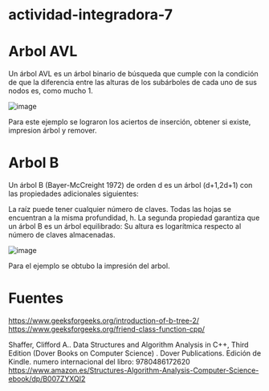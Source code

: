 ﻿# actividad-integradora-7

# Arbol AVL 

Un árbol AVL es un árbol binario de búsqueda que cumple con la
condición de que la diferencia entre las alturas de los subárboles de cada uno de sus
nodos es, como mucho 1.

![image](https://user-images.githubusercontent.com/6539267/64500557-8a4e4200-d272-11e9-8564-e56d7fead1c2.png)


Para este ejemplo se lograron los aciertos de inserción, obtener si existe, impresion árbol y remover.

# Arbol B

Un árbol B (Bayer-McCreight 1972) de orden d es un árbol (d+1,2d+1) con las propiedades adicionales siguientes:

La raíz puede tener cualquier número de claves.
Todas las hojas se encuentran a la misma profundidad, h.
La segunda propiedad garantiza que un árbol B es un árbol equilibrado: Su altura es logarítmica respecto al número de claves almacenadas.

![image](https://user-images.githubusercontent.com/6539267/64500537-74d91800-d272-11e9-8d67-ea6323f3346a.png)


Para el ejemplo se obtubo la impresión del arbol.


# Fuentes

https://www.geeksforgeeks.org/introduction-of-b-tree-2/
https://www.geeksforgeeks.org/friend-class-function-cpp/

Shaffer, Clifford A.. Data Structures and Algorithm Analysis in C++, Third Edition (Dover Books on Computer Science) . Dover Publications. Edición de Kindle. 
numero internacional del libro: 9780486172620
https://www.amazon.es/Structures-Algorithm-Analysis-Computer-Science-ebook/dp/B007ZYXQI2
